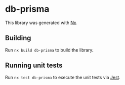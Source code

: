 # db-prisma

This library was generated with [Nx](https://nx.dev).

## Building

Run `nx build db-prisma` to build the library.

## Running unit tests

Run `nx test db-prisma` to execute the unit tests via [Jest](https://jestjs.io).
